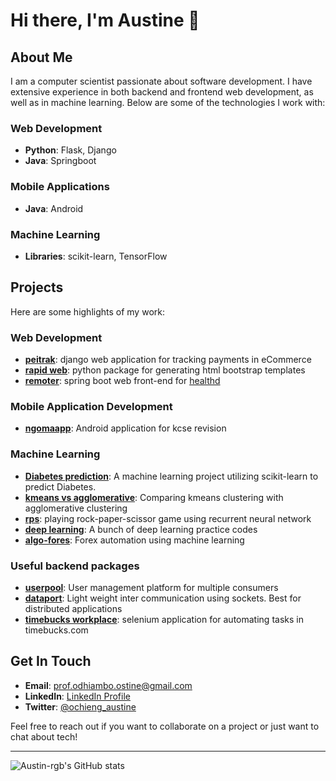 # Hi there, I'm Austine 👋

## About Me

I am a computer scientist passionate about software development. I have extensive experience in both backend and frontend web development, as well as in machine learning. Below are some of the technologies I work with:

### Web Development
- **Python**: Flask, Django 
- **Java**: Springboot

### Mobile Applications
- **Java**: Android

### Machine Learning
- **Libraries**: scikit-learn, TensorFlow

## Projects

Here are some highlights of my work:

### Web Development
- **[peitrak](https://github.com/Austin-rgb/peitrak)**: django web application for tracking payments in eCommerce 
- **[rapid web](https://github.com/Austin-rgb/rapid_web)**: python package for generating html bootstrap templates
- **[remoter](https://github.com/Austin-rgb/Remoter)**: spring boot web front-end for [healthd](https://github.com/Austin-rgb/HealthD)

### Mobile Application Development 
- **[ngomaapp](https://github.com/Austin-rgb/NgomaApp)**: Android application for kcse revision 

### Machine Learning
- **[Diabetes prediction](https://github.com/Austin-rgb/Diabetes-prediction)**: A machine learning project utilizing scikit-learn to predict Diabetes.
- **[kmeans vs agglomerative](https://github.com/kmeans-vs-agglomerative)**: Comparing kmeans clustering with agglomerative clustering
- **[rps](https://github.com/Austin-rgb/rps)**: playing rock-paper-scissor game using recurrent neural network
- **[deep learning](https://github.com/Austin-rgb/deep-learning)**: A bunch of deep learning practice codes 
- **[algo-fores](https://github.com/Austin-rgb/algo-fores)**: Forex automation using machine learning 


### Useful backend packages
- **[userpool](https://github.com/Austin-rgb/userpool)**: User management platform for multiple consumers
- **[dataport](https://github.com/Austin-rgb/dataport)**: Light weight inter communication using sockets. Best for distributed applications 
- **[timebucks workplace](https://github.com/Austin-rgb/Timebucks_workplace)**: selenium application for automating tasks in timebucks.com

## Get In Touch

- **Email**: prof.odhiambo.ostine@gmail.com
- **LinkedIn**: [ LinkedIn Profile](https://www.linkedin.com/in/yourprofile)
- **Twitter**: [@ochieng_austine](https://x.com/ochieng_austine)

Feel free to reach out if you want to collaborate on a project or just want to chat about tech!

---

![Austin-rgb's GitHub stats](https://github-readme-stats.vercel.app/api?username=Austin-rgb&show_icons=true&theme=radical)
